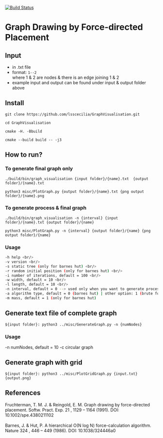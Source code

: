 [![Build Status](https://travis-ci.com/lsscecilia/GraphVisualisation.svg?branch=main)](https://travis-ci.com/lsscecilia/GraphVisualisation)

# Graph  Drawing  by  Force-directed  Placement

## Input
- in .txt file 
- format: 
`1--2` <br/>
where 1 & 2 are nodes & there is an edge joining 1 & 2 
- example input and output can be found under input & output folder above

## Install 
`git clone https://github.com/lsscecilia/GraphVisualisation.git`

`cd GraphVisualisation`

`cmake -H. -Bbuild `

`cmake --build build -- -j3`

## How to run? 

### To generate final graph only 

`./build/bin/graph_visualisation {input folder}/{name}.txt  {output folder}/{name}.txt`

`python3 misc/PlotGraph.py {output folder}/{name}.txt {png output folder}/{name}.png`

### To generate process & final graph 

`./build/bin/graph_visualisation -n {interval} {input folder}/{name}.txt {output folder}/{name}`

`python3 misc/PlotGraph.py -n {interval} {output folder}/{name} {png output folder}/{name}`

### Usage 

```bash
-h help <br/>
-v version <br/>
-s static tree (only for barnes hut) <br/>
-r random initial position (only for barnes hut) <br/>
-i number of iterations, default = 100 <br/>
-w width, default = 10 <br/>
-l length, default = 10 <br/>
-n interval, default = 0 --> used only when you want to generate process <br/>
-a algorithm type, default = 0 (barnes hut) | other option: 1 (brute force) <br/>
-m mass, default = 1 (only for barnes hut)
```

## Generate text file of complete graph

`${input folder}: python3 ../misc/GenerateGraph.py -n {numNodes}`

### Usage
-n numNodes, default = 10 
-c circular graph

## Generate graph with grid

`${input folder}: python3 ../misc/PlotGridGraph.py {input.txt} {output.png}`

## References
Fruchterman, T. M. J. & Reingold, E. M. Graph drawing by force-directed placement. Softw. Pract. Exp. 21 , 1129 – 1164 (1991). DOI: 10.1002/spe.4380211102 <br/>
<br/>
Barnes, J. & Hut, P. A hierarchical O(N log N) force-calculation algorithm. Nature 324 , 446 – 449 (1986). DOI: 10.1038/324446a0


